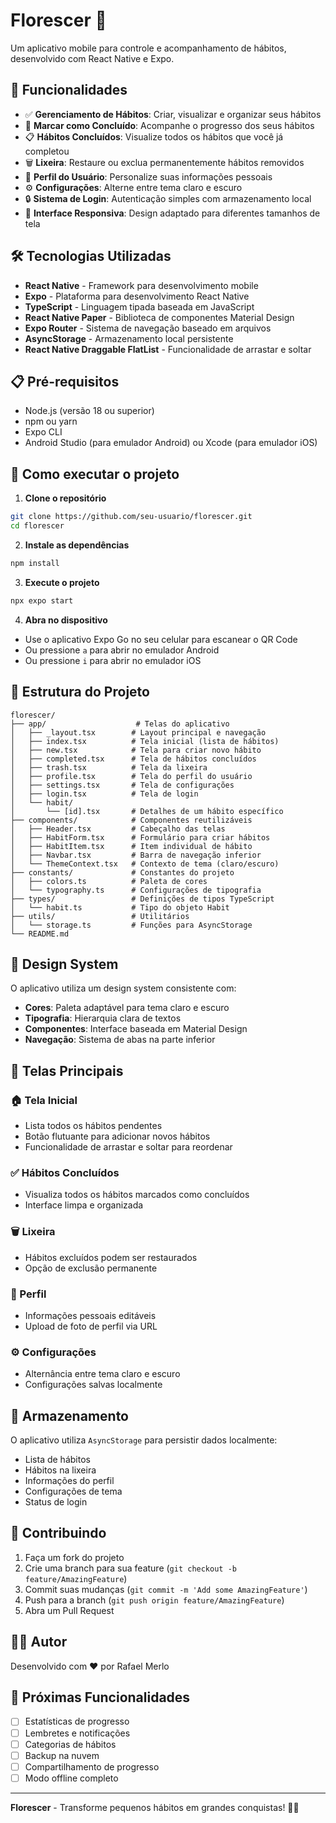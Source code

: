 # Florescer 🌱

Um aplicativo mobile para controle e acompanhamento de hábitos, desenvolvido com React Native e Expo.

## 📱 Funcionalidades

- ✅ **Gerenciamento de Hábitos**: Criar, visualizar e organizar seus hábitos
- 🎯 **Marcar como Concluído**: Acompanhe o progresso dos seus hábitos
- 📋 **Hábitos Concluídos**: Visualize todos os hábitos que você já completou
- 🗑️ **Lixeira**: Restaure ou exclua permanentemente hábitos removidos
- 👤 **Perfil do Usuário**: Personalize suas informações pessoais
- ⚙️ **Configurações**: Alterne entre tema claro e escuro
- 🔒 **Sistema de Login**: Autenticação simples com armazenamento local
- 📱 **Interface Responsiva**: Design adaptado para diferentes tamanhos de tela

## 🛠️ Tecnologias Utilizadas

- **React Native** - Framework para desenvolvimento mobile
- **Expo** - Plataforma para desenvolvimento React Native
- **TypeScript** - Linguagem tipada baseada em JavaScript
- **React Native Paper** - Biblioteca de componentes Material Design
- **Expo Router** - Sistema de navegação baseado em arquivos
- **AsyncStorage** - Armazenamento local persistente
- **React Native Draggable FlatList** - Funcionalidade de arrastar e soltar

## 📋 Pré-requisitos

- Node.js (versão 18 ou superior)
- npm ou yarn
- Expo CLI
- Android Studio (para emulador Android) ou Xcode (para emulador iOS)

## 🚀 Como executar o projeto

1. **Clone o repositório**
```bash
git clone https://github.com/seu-usuario/florescer.git
cd florescer
```

2. **Instale as dependências**
```bash
npm install
```

3. **Execute o projeto**
```bash
npx expo start
```

4. **Abra no dispositivo**
- Use o aplicativo Expo Go no seu celular para escanear o QR Code
- Ou pressione `a` para abrir no emulador Android
- Ou pressione `i` para abrir no emulador iOS

## 📂 Estrutura do Projeto

```
florescer/
├── app/                    # Telas do aplicativo
│   ├── _layout.tsx        # Layout principal e navegação
│   ├── index.tsx          # Tela inicial (lista de hábitos)
│   ├── new.tsx            # Tela para criar novo hábito
│   ├── completed.tsx      # Tela de hábitos concluídos
│   ├── trash.tsx          # Tela da lixeira
│   ├── profile.tsx        # Tela do perfil do usuário
│   ├── settings.tsx       # Tela de configurações
│   ├── login.tsx          # Tela de login
│   └── habit/
│       └── [id].tsx       # Detalhes de um hábito específico
├── components/            # Componentes reutilizáveis
│   ├── Header.tsx         # Cabeçalho das telas
│   ├── HabitForm.tsx      # Formulário para criar hábitos
│   ├── HabitItem.tsx      # Item individual de hábito
│   ├── Navbar.tsx         # Barra de navegação inferior
│   └── ThemeContext.tsx   # Contexto de tema (claro/escuro)
├── constants/             # Constantes do projeto
│   ├── colors.ts          # Paleta de cores
│   └── typography.ts      # Configurações de tipografia
├── types/                 # Definições de tipos TypeScript
│   └── habit.ts           # Tipo do objeto Habit
├── utils/                 # Utilitários
│   └── storage.ts         # Funções para AsyncStorage
└── README.md
```

## 🎨 Design System

O aplicativo utiliza um design system consistente com:

- **Cores**: Paleta adaptável para tema claro e escuro
- **Tipografia**: Hierarquia clara de textos
- **Componentes**: Interface baseada em Material Design
- **Navegação**: Sistema de abas na parte inferior

## 📱 Telas Principais

### 🏠 Tela Inicial
- Lista todos os hábitos pendentes
- Botão flutuante para adicionar novos hábitos
- Funcionalidade de arrastar e soltar para reordenar

### ✅ Hábitos Concluídos
- Visualiza todos os hábitos marcados como concluídos
- Interface limpa e organizada

### 🗑️ Lixeira
- Hábitos excluídos podem ser restaurados
- Opção de exclusão permanente

### 👤 Perfil
- Informações pessoais editáveis
- Upload de foto de perfil via URL

### ⚙️ Configurações
- Alternância entre tema claro e escuro
- Configurações salvas localmente

## 💾 Armazenamento

O aplicativo utiliza `AsyncStorage` para persistir dados localmente:

- Lista de hábitos
- Hábitos na lixeira
- Informações do perfil
- Configurações de tema
- Status de login

## 🤝 Contribuindo

1. Faça um fork do projeto
2. Crie uma branch para sua feature (`git checkout -b feature/AmazingFeature`)
3. Commit suas mudanças (`git commit -m 'Add some AmazingFeature'`)
4. Push para a branch (`git push origin feature/AmazingFeature`)
5. Abra um Pull Request

## 👨‍💻 Autor

Desenvolvido com ❤️ por Rafael Merlo

## 🔮 Próximas Funcionalidades

- [ ] Estatísticas de progresso
- [ ] Lembretes e notificações
- [ ] Categorias de hábitos
- [ ] Backup na nuvem
- [ ] Compartilhamento de progresso
- [ ] Modo offline completo

---

**Florescer** - Transforme pequenos hábitos em grandes conquistas! 🌱✨
